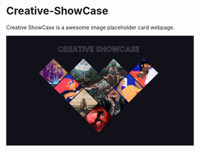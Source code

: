 # Creative-ShowCase
Creative ShowCase is a awesome image placeholder card webpage.

[![Creative Showcase](./assets/images/git-preview.png?raw=true "Creative Showcase")](https://creative-showcase-dev-z.netlify.app/)